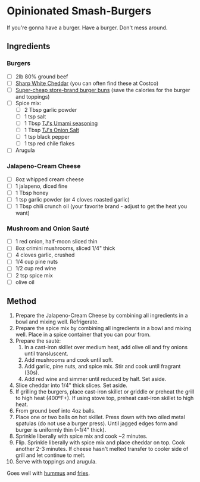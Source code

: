 # Opinionated Smash-Burgers

If you're gonna have a burger.  Have a burger.  Don't mess around.

## Ingredients

### Burgers
- [ ] 2lb 80% ground beef
- [ ] [Sharp White Cheddar](https://curedandcultivated.com/products/cabot-2-year-vintage-cheddar?srsltid=AfmBOop_DqR3AF_nAcOhS2HgOcj8J5kWSu5qQuFrXoer14WOCgNht-Wm) (you can often find these at Costco)
- [ ] [Super-cheap store-brand burger buns](https://www.safeway.com/shop/product-details.960021496.html?productId=960021496&CMPID=ps_swy_den_ecom_goo_20241106_21883938938_166933428461_2424425238407&psrc=g&gclsrc=aw.ds&gad_source=1&gbraid=0AAAAADeuA_gBU6td8DcZFquIKMxIdJP7R&gclid=CjwKCAjwk43ABhBIEiwAvvMEBx1ZZd35xg7dAf6w0ROrVf907R4kC104zBfR96fsHbQYYjIyaQApjRoC9SoQAvD_BwE) (save the calories for the burger and toppings)
- [ ] Spice mix:
    - [ ] 2 Tbsp garlic powder
    - [ ] 1 tsp salt
    - [ ] 1 Tbsp [TJ's Umami seasoning](https://www.traderjoes.com/home/products/pdp/tjs-mushroom-company-multipurpose-umami-seasoning-blend-063804)
    - [ ] 1 Tbsp [TJ's Onion Salt](https://www.traderjoes.com/home/products/pdp/onion-salt-059249)
    - [ ] 1 tsp black pepper
    - [ ] 1 tsp red chile flakes
- [ ] Arugula

### Jalapeno-Cream Cheese
- [ ] 8oz whipped cream cheese
- [ ] 1 jalapeno, diced fine
- [ ] 1 Tbsp honey
- [ ] 1 tsp garlic powder (or 4 cloves roasted garlic)
- [ ] 1 Tbsp chili crunch oil (your favorite brand - adjust to get the heat you want)

### Mushroom and Onion Sauté
- [ ] 1 red onion, half-moon sliced thin
- [ ] 8oz crimini mushrooms, sliced 1/4" thick
- [ ] 4 cloves garlic, crushed
- [ ] 1/4 cup pine nuts
- [ ] 1/2 cup red wine
- [ ] 2 tsp spice mix
- [ ] olive oil

## Method

1. Prepare the Jalapeno-Cream Cheese by combining all ingredients in a bowl and mixing well.  Refrigerate.
1. Prepare the spice mix by combining all ingredients in a bowl and mixing well.  Place in a spice container that you can pour from.
1. Prepare the sauté:
    1. In a cast-iron skillet over medium heat, add olive oil and fry onions until transluscent.
    1. Add mushrooms and cook until soft.
    1. Add garlic, pine nuts, and spice mix.  Stir and cook until fragrant (30s).
    1. Add red wine and simmer until reduced by half.  Set aside.
1. Slice cheddar into 1/4" thick slices.  Set aside.
1. If grilling the burgers, place cast-iron skillet or griddle or preheat the grill to high heat (400ºF+).  If using stove top, preheat cast-iron skillet to high heat.
1. From ground beef into 4oz balls.
1. Place one or two balls on hot skillet.  Press down with two oiled metal spatulas (do not use a burger press).  Until jagged edges form and burger is uniformly thin (~1/4" thick).
1. Sprinkle liberally with spice mix and cook ~2 minutes.
1. Flip.  Sprinkle liberally with spice mix and place cheddar on top.  Cook another 2-3 minutes.  If cheese hasn't melted transfer to cooler side of grill and let continue to melt.
1. Serve with toppings and arugula.

Goes well with [hummus](hummus.md) and [fries](oven-fries.md).